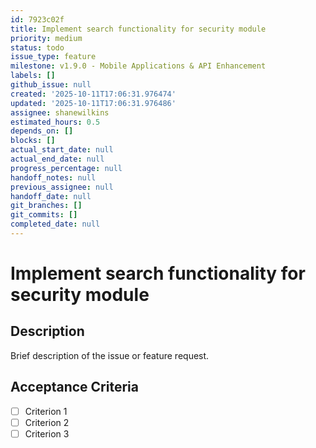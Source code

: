 ```yaml
---
id: 7923c02f
title: Implement search functionality for security module
priority: medium
status: todo
issue_type: feature
milestone: v1.9.0 - Mobile Applications & API Enhancement
labels: []
github_issue: null
created: '2025-10-11T17:06:31.976474'
updated: '2025-10-11T17:06:31.976486'
assignee: shanewilkins
estimated_hours: 0.5
depends_on: []
blocks: []
actual_start_date: null
actual_end_date: null
progress_percentage: null
handoff_notes: null
previous_assignee: null
handoff_date: null
git_branches: []
git_commits: []
completed_date: null
---
```


# Implement search functionality for security module

## Description

Brief description of the issue or feature request.

## Acceptance Criteria

- [ ] Criterion 1
- [ ] Criterion 2
- [ ] Criterion 3